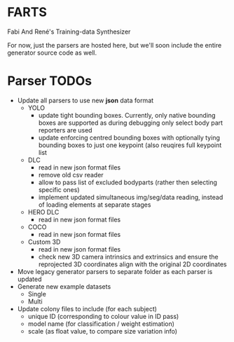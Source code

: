 # FARTS
Fabi And René's Training-data Synthesizer

For now, just the parsers are hosted here, but we'll soon include the entire generator source code as well.

# Parser TODOs

* Update all parsers to use new **json** data format
  * YOLO
    * update tight bounding boxes. Currently, only native bounding boxes are supported as during debugging only select body part reporters are used
    * update enforcing centred bounding boxes with optionally tying bounding boxes to just one keypoint (also reuqires full keypoint list
  * DLC
    * read in new json format files
    * remove old csv reader
    * allow to pass list of excluded bodyparts (rather then selecting specific ones)
    * implement updated simultaneous img/seg/data reading, instead of loading elements at separate stages
  * HERO DLC
    * read in new json format files
  * COCO
    * read in new json format files
  * Custom 3D
    * read in new json format files
    * check new 3D camera intrinsics and extrinsics and ensure the reprojected 3D coordinates align with the original 2D coordinates
* Move legacy generator parsers to separate folder as each parser is updated
* Generate new example datasets
  * Single
  * Multi
* Update colony files to include (for each subject)
  * unique ID (corresponding to colour value in ID pass)
  * model name (for classification / weight estimation)
  * scale (as float value, to compare size variation info)
